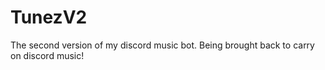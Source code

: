 # TunezV2
The second version of my discord music bot. Being brought back to carry on discord music!
